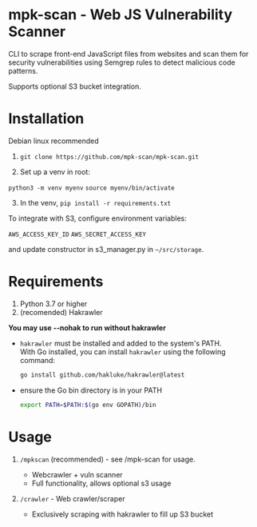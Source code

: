 # mpk-scan - Web JS Vulnerability Scanner
CLI to scrape front-end JavaScript files from websites and scan them for security vulnerabilities using Semgrep rules to detect malicious code patterns.

Supports optional S3 bucket integration.

# Installation
Debian linux recommended

1. `git clone https://github.com/mpk-scan/mpk-scan.git`

2. Set up a venv in root:

`python3 -m venv myenv`
`source myenv/bin/activate`

3. In the venv, `pip install -r requirements.txt`

To integrate with S3, configure environment variables:

`AWS_ACCESS_KEY_ID`
`AWS_SECRET_ACCESS_KEY`

and update constructor in s3_manager.py in `~/src/storage`.

# Requirements
1. Python 3.7 or higher
2. (recomended) Hakrawler

**You may use --nohak to run without hakrawler**

- `hakrawler` must be installed and added to the system's PATH.  
  With Go installed, you can install `hakrawler` using the following command:
  ```bash
  go install github.com/hakluke/hakrawler@latest
- ensure the Go bin directory is in your PATH
  ```bash
  export PATH=$PATH:$(go env GOPATH)/bin

# Usage

1. `/mpkscan` (recommended) - see /mpk-scan for usage.
   - Webcrawler + vuln scanner
   - Full functionality, allows optional s3 usage

2. `/crawler` - Web crawler/scraper
   - Exclusively scraping with hakrawler to fill up S3 bucket
